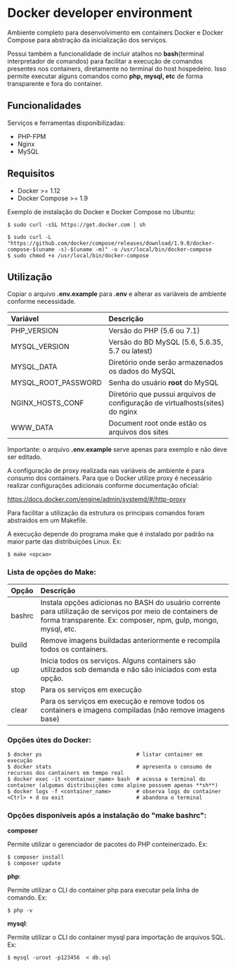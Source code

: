# Docker developer environment

Ambiente completo para desenvolvimento em containers Docker e Docker Compose para abstração da inicialização dos serviços.

Possui também a funcionalidade de incluir atalhos no **bash**(terminal interpretador de comandos) para facilitar a
execução de comandos presentes nos containers, diretamente no terminal do host hospedeiro. Isso permite executar alguns
comandos como **php, mysql, etc** de forma transparente e fora do container.

## Funcionalidades

Serviços e ferramentas disponibilizadas:

 * PHP-FPM
 * Nginx
 * MySQL

## Requisitos

 * Docker >= 1.12
 * Docker Compose >= 1.9

Exemplo de instalação do Docker e Docker Compose no Ubuntu:

```
$ sudo curl -sSL https://get.docker.com | sh

$ sudo curl -L "https://github.com/docker/compose/releases/download/1.9.0/docker-compose-$(uname -s)-$(uname -m)" -o /usr/local/bin/docker-compose
$ sudo chmod +x /usr/local/bin/docker-compose
```

## Utilização

Copiar o arquivo **.env.example** para **.env** e alterar as variáveis de ambiente conforme necessidade.

| Variável             | Descrição                |
|:-------------------- |:------------------------ |
| PHP_VERSION          | Versão do PHP (5.6 ou 7.1) |
| MYSQL_VERSION        | Versão do BD MySQL (5.6, 5.6.35, 5.7 ou latest) |
| MYSQL_DATA           | Diretório onde serão armazenados os dados do MySQL |
| MYSQL_ROOT_PASSWORD  | Senha do usuário **root** do MySQL |
| NGINX_HOSTS_CONF     | Díretório que pussui arquivos de configuração de virtualhosts(sites) do nginx |
| WWW_DATA             | Document root onde estão os arquivos dos sites |

Importante: o arquivo **.env.example** serve apenas para exemplo e não deve ser editado.

A configuração de proxy realizada nas variáveis de ambiente é para consumo dos containers.
Para que o Docker utilize proxy é necessário realizar configurações adicionais conforme documentação oficial:

https://docs.docker.com/engine/admin/systemd/#/http-proxy

Para facilitar a utilização da estrutura os principais comandos foram abstraidos em um Makefile.

A execução depende do programa make que é instalado por padrão na maior parte das distribuições Linux. Ex:
```
$ make <opcao>
```

### Lista de opções do Make:

| Opção     | Descrição                |
|:--------- |:------------------------ |
| bashrc    | Instala opções adicionas no BASH do usuário corrente para utilização de serviços por meio de containers de forma transparente. Ex: composer, npm, gulp, mongo, mysql, etc. |
| build     | Remove imagens buildadas anteriormente e recompila todos os containers. |
| up        | Inicia todos os serviços. Alguns containers são utilizados sob demanda e não são iniciados com esta opção. |
| stop      | Para os serviços em execução |
| clear     | Para os serviços em execução e remove todos os containers e imagens compiladas (não remove imagens base) |

### Opções útes do Docker:

```
$ docker ps                              # listar container em execução
$ docker stats                           # apresenta o consumo de recursos dos cantainers em tempo real
$ docker exec -it <container_name> bash  # acessa o terminal do container (algumas distribuições como alpine possuem apenas **sh**)
$ docker logs -f <container_name>        # observa logs do container
<Ctrl> + d ou exit                       # abandona o terminal
```

### Opções disponíveis após a instalação do "make bashrc":

**composer <options>**

Permite utilizar o gerenciador de pacotes do PHP conteinerizado. Ex:
```
$ composer install
$ composer update
```
**php**:

Permite utilizar o CLI do container php para executar pela linha de comando. Ex:
```
$ php -v
```

**mysql**:

Permite utilizar o CLI do container mysql para importação de arquivos SQL. Ex:
```
$ mysql -uroot -p123456  < db.sql
```